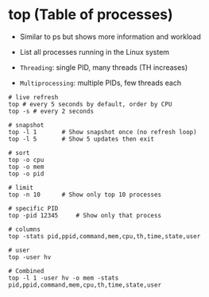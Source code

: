 # top (Table of processes)

- Similar to ps but shows more information and workload
- List all processes running in the Linux system

- `Threading`: single PID, many threads (TH increases)
- `Multiprocessing`: multiple PIDs, few threads each

```shell
# live refresh
top # every 5 seconds by default, order by CPU
top -s # every 2 seconds

# snapshot
top -l 1       # Show snapshot once (no refresh loop)
top -l 5       # Show 5 updates then exit

# sort
top -o cpu
top -o mem
top -o pid

# limit
top -n 10      # Show only top 10 processes

# specific PID
top -pid 12345     # Show only that process

# columns
top -stats pid,ppid,command,mem,cpu,th,time,state,user

# user
top -user hv

# Combined
top -l 1 -user hv -o mem -stats pid,ppid,command,mem,cpu,th,time,state,user
```
